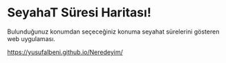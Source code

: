 # SeyahaT Süresi Haritası!

Bulunduğunuz konumdan seçeceğiniz konuma seyahat sürelerini gösteren web uygulaması.

https://yusufalbeni.github.io/Neredeyim/

